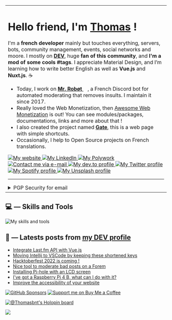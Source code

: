 <!--

   Hello friend
   If you copy my README GitHub profile, keep this note for credits mentions.
    — Thomas Bnt (https://thomasbnt.dev)

-->

<table>
  <tr>
    <td>
     <h1>Hello friend, I'm <a href="https://thomasbnt.dev" target="_blank" rel="noopener noreferrer">Thomas</a> !</h1>

I'm a **french developer** mainly but touches everything, servers, bots, community management, events, social networks and moore. I mostly on **[DEV](https://dev.to/thomasbnt)**, huge **fan of this community**, 
and **I'm a mod of some cools #tags**. I appreciate Material Design, and I’m learning how to write better English as well as **Vue.js** and **Nuxt.js**. ☕
       <ul>
          <li>Today, I work on **[Mr. Robøt <img src="https://github.com/thomasbnt/thomasbnt/blob/me/assets/mrrobot.png" width="13px">](https://mrrobot.app/)**, a French Discord bot for automated moderating that removes insults. I maintain it since 2017.</li>
          <li>Really loved the Web Monetization, then [Awesome Web Monetization](https://github.com/thomasbnt/awesome-web-monetization) is out! You can see modules/packages, documentations, links and more about that !</li>
          <li>I also created the project named **[Gate](https://gate.thomasbnt.dev/)**, this is a web page with simple shortcuts.</li>
          <li>Occasionally, I help to Open Source projects on French translations.</li> 
       </ul>
       <div>
          <a href="https://thomasbnt.dev" target="_blank" rel="noopener">
            <img src="https://img.shields.io/badge/My%20website-%237A3C3C.svg?&style=for-the-badge" alt="My website" title="My website"/>
          </a>
           <a href="https://www.linkedin.com/in/thomasbnt/" target="_blank" rel="noopener noreferrer">
            <img src="https://img.shields.io/badge/LinkedIn-%230A66C2.svg?&style=for-the-badge&logo=linkedin&logoColor=white" alt="My LinkedIn" title="My LinkedIn"/>
          </a>
          <a href="https://www.polywork.com/thomasbnt" target="_blank" rel="noopener noreferrer">
            <img src="https://img.shields.io/badge/Polywork-%2340BE88.svg?&style=for-the-badge&logo=polyworkn&logoColor=white" alt="My Polywork" title="My Polywork"/>
          </a>
          <a href="mailto:contact+github@thomasbnt.fr" target="_blank" rel="noopener noreferrer">
            <img src="https://img.shields.io/badge/Send%20me%20a%20email-%236D4AFF.svg?&style=for-the-badge&logo=protonmail&logoColor=white" alt="Contact me via e-mail" title="Contact me via e-mail"/>
          </a>
          <a href="https://dev.to/thomasbnt" target="_blank" rel="noopener noreferrer">
            <img src="https://img.shields.io/badge/dev.to-%2308090A.svg?&style=for-the-badge&logo=dev.to&logoColor=white&alt=devto" alt="My dev.to profile" title="My dev.to profile"/>
          </a>
          <a href="https://twitter.com/thomasbnt_" target="_blank" rel="noopener noreferrer">
            <img src="https://img.shields.io/twitter/follow/Thomasbnt_?color=%231DA1F2&label=Follow%20me&labelColor=white&logo=Twitter&style=for-the-badge" alt="My Twitter profile" alt="My Twitter profile"/>
          </a>
           <a href="https://open.spotify.com/user/w522c32cigrl3ga1ia2ggru7s" target="_blank" rel="noopener noreferrer">
            <img src="https://img.shields.io/badge/Spotify-%231DB954.svg?&style=for-the-badge&logo=spotify&logoColor=white" alt="My Spotify profile" alt="My Spotify profile"/>
          </a>
          <a href="https://unsplash.com/@thomasbnt" target="_blank" rel="noopener noreferrer">
            <img src="https://img.shields.io/badge/Photos-%231D1D1D?style=for-the-badge&logo=unsplash&logoColor=white" alt="My Unsplash profile" alt="My Unsplash profile"/>
          </a>
       </div>
       <hr>
       <details>
          <summary>PGP Security for email</summary>
          <ul>
             <li>
               <code>contact+github[/at]thomasbnt[dot]fr</code>
             </li>
             <li>
               <a href="https://thomasbnt.keybase.pub/keys/publickey_contact%40thomasbnt_fr.asc?dl=1" download>PGP Key : 0x3430B1D7</a>
             </li>
          </ul>
       </details>
    </td>
   </tr>
</table>

## 💻 — Skills and Tools

![My skills and tools](https://skillicons.dev/icons?i=js,html,css,sass,nodejs,nuxtjs,vuejs,vite,express,netlify,mysql,mongodb,prisma,bots,raspberrypi,linux,bash,git,idea,vscode,figma&theme=light&perline=11)

##   📝 — Latests posts from [my DEV profile](https://dev.to/thomasbnt)

<!-- BLOG-POST-LIST:START -->
- [Integrate Last.fm API with Vue.js](https://dev.to/thomasbnt/integrate-lastfm-api-with-vuejs-3pjl)
- [Moving Intellij to VSCode by keeping these shortened keys](https://dev.to/thomasbnt/moving-intellij-to-vscode-by-keeping-these-shortened-keys-52m6)
- [Hacktoberfest 2022 is coming !](https://dev.to/thomasbnt/hacktoberfest-2022-is-coming--101k)
- [Nice tool to moderate bad posts on a Forem](https://dev.to/thomasbnt/nice-tool-to-moderate-bad-posts-on-a-forem-4381)
- [Installing Pi-hole with an LCD screen](https://dev.to/thomasbnt/installing-pi-hole-with-an-lcd-screen-2m70)
- [I&#39;ve got a Raspberry Pi 4 B, what can I do with it?](https://dev.to/thomasbnt/ive-got-a-raspberry-pi-4-b-what-can-i-do-with-it-3fh5)
- [Improve the accessibility of your website](https://dev.to/thomasbnt/improve-the-accessibility-of-your-website-53de)
<!-- BLOG-POST-LIST:END -->

 [![GitHub Sponsors](https://img.shields.io/badge/Sponsor%20me-%23EA54AE.svg?&style=for-the-badge&logo=github-sponsors&logoColor=white)](https://github.com/sponsors/thomasbnt) [![Support me on Buy Me a Coffee](https://img.shields.io/badge/-Support%20me-%23FFDD00?style=for-the-badge&logo=buy-me-a-coffee&logoColor=black)](https://www.buymeacoffee.com/thomasbnt/?via=thomasbnt)

[![@Thomasbnt's Holopin board](https://holopin.io/api/user/board?user=thomasbnt)](https://holopin.io/@thomasbnt)

![](https://hit.yhype.me/github/profile?user_id=14293805)
